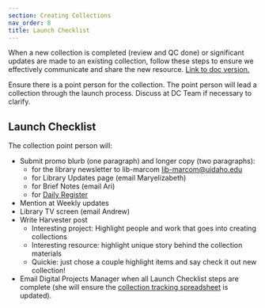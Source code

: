 ```yaml
---
section: Creating Collections
nav_order: 8
title: Launch Checklist
---
```


When a new collection is completed (review and QC done) or significant updates are made to an existing collection, follow these steps to ensure we effectively communicate and share the new resource. [Link to doc version.](https://vandalsuidaho.sharepoint.com/:w:/r/sites/Storage-Library/Documents/shared/Teams/Digital%20Collections%20Team/resources/digital_collection_launch_checklist.docx?d=w27bd9d877fe048659d48e1b1f9d42a1d&csf=1&web=1&e=SYLObQ)

Ensure there is a point person for the collection. The point person will lead a collection through the launch process. Discuss at DC Team if necessary to clarify. 

## Launch Checklist

The collection point person will:

- Submit promo blurb (one paragraph) and longer copy (two paragraphs): 
    - for the library newsletter to lib-marcom lib-marcom@uidaho.edu 
    - for Library Updates page (email Maryelizabeth)
    - for Brief Notes (email Ari) 
    - for [Daily Register](https://www.uidaho.edu/news/login/submit) 
- Mention at Weekly updates 
- Library TV screen (email Andrew) 
- Write Harvester post 
    - Interesting project: Highlight people and work that goes into creating collections 
    - Interesting resource: highlight unique story behind the collection materials 
    - Quickie: just chose a couple highlight items and say check it out new collection! 
- Email Digital Projects Manager when all Launch Checklist steps are complete (she will ensure the [collection tracking spreadsheet](https://vandalsuidaho.sharepoint.com/:x:/r/sites/Storage-Library/Documents/shared/Teams/Digital%20Collections%20Team/resources/Digital%20Collections%20Tracking.xlsx?d=w08ce4fe4218b4f14ae565732a4e0c44e&csf=1&web=1&e=Pa7zFq) is updated).

